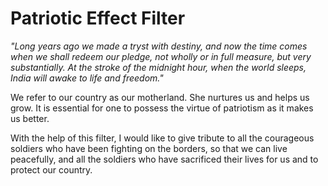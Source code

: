 # Patriotic Effect Filter 

*"Long years ago we made a tryst with destiny, and now the time comes when we shall redeem our pledge, not wholly or in full measure, but very substantially. At the stroke of the midnight hour, when the world sleeps, India will awake to life and freedom."* 

We refer to our country as our motherland. She nurtures us and helps us grow. It is essential for one to possess the virtue of patriotism as it makes us better. 

With the help of this filter, I would like to give tribute to all the courageous soldiers who have been fighting on the borders, so that we can live peacefully, and all the soldiers who have sacrificed their lives for us and to protect our country. 






